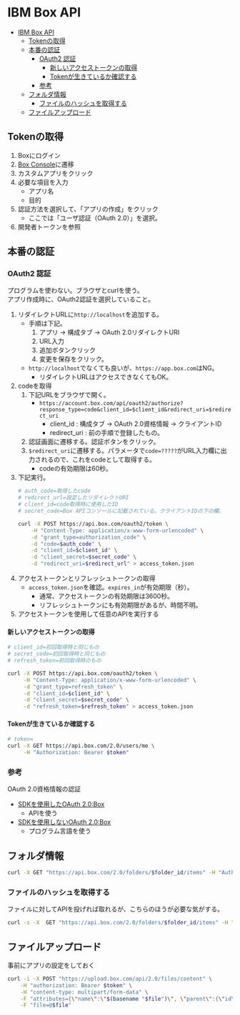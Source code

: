 # IBM Box API

- [IBM Box API](#ibm-box-api)
  - [Tokenの取得](#tokenの取得)
  - [本番の認証](#本番の認証)
    - [OAuth2 認証](#oauth2-認証)
      - [新しいアクセストークンの取得](#新しいアクセストークンの取得)
      - [Tokenが生きているか確認する](#tokenが生きているか確認する)
    - [参考](#参考)
  - [フォルダ情報](#フォルダ情報)
    - [ファイルのハッシュを取得する](#ファイルのハッシュを取得する)
  - [ファイルアップロード](#ファイルアップロード)

## Tokenの取得

1. Boxにログイン
2. [Box Console](https://app.box.com/developers/console)に遷移
3. カスタムアプリをクリック
4. 必要な項目を入力
    - アプリ名
    - 目的
5. 認証方法を選択して、「アプリの作成」をクリック
    - ここでは「ユーザ認証（OAuth 2.0）」を選択。
6. 開発者トークンを参照

## 本番の認証

### OAuth2 認証

プログラムを使わない。ブラウザとcurlを使う。  
アプリ作成時に、OAuth2認証を選択していること。

1. リダイレクトURLに`http://localhost`を追加する。
    - 手順は下記。
        1. アプリ -> 構成タブ -> OAuth 2.0リダイレクトURI
        2. URL入力
        3. 追加ボタンクリック
        4. 変更を保存をクリック。
    - `http://localhost`でなくても良いが、`https://app.box.com`はNG。
        - リダイレクトURLはアクセスできなくてもOK。
2. codeを取得
    1. 下記URLをブラウザで開く。
        - `https://account.box.com/api/oauth2/authorize?response_type=code&client_id=$client_id&redirect_uri=$redirect_uri`
            - client_id : 構成タブ -> OAuth 2.0資格情報 -> クライアントID
            - redirect_uri : 前の手順で登録したもの。
    2. 認証画面に遷移する。認証ボタンをクリック。
    3. `$redirect_uri`に遷移する。パラメータで`code=?????`がURL入力欄に出力されるので、これをcodeとして取得する。
        - codeの有効期限は60秒。
3. 下記実行。
    ``` bash
    # auth_code=取得したcode
    # redirect_url=設定したリダイレクトURI
    # client_id=code取得時に使用したID
    # secret_code=Box APIコンソールに記載されている。クライアントIDの下の欄。

    curl -X POST https://api.box.com/oauth2/token \
        -H "Content-Type: application/x-www-form-urlencoded" \
        -d "grant_type=authorization_code" \
        -d "code=$auth_code" \
        -d "client_id=$client_id" \
        -d "client_secret=$secret_code" \
        -d "redirect_uri=$redirect_url" > access_token.json
    ```
4. アクセストークンとリフレッシュトークンの取得
    - `access_token.json`を確認。`expires_in`が有効期限（秒）。
        - 通常、アクセストークンの有効期限は3600秒。
        - リフレッシュトークンにも有効期限があるが、時間不明。
5. アクセストークンを使用して任意のAPIを実行する

#### 新しいアクセストークンの取得

``` bash
# client_id=初回取得時と同じもの
# secret_code=初回取得時と同じもの
# refresh_token=前回取得時のもの

curl -X POST https://api.box.com/oauth2/token \
     -H "Content-Type: application/x-www-form-urlencoded" \
     -d "grant_type=refresh_token" \
     -d "client_id=$client_id" \
     -d "client_secret=$secret_code" \
     -d "refresh_token=$refresh_token" > access_token.json
```

#### Tokenが生きているか確認する

``` bash
# token=
curl -X GET https://api.box.com/2.0/users/me \
     -H "Authorization: Bearer $token"
```

### 参考

OAuth 2.0資格情報の認証

- [SDKを使用したOAuth 2.0:Box](https://ja.developer.box.com/guides/authentication/oauth2/with-sdk/)
    - APIを使う
- [SDKを使用しないOAuth 2.0:Box](https://ja.developer.box.com/guides/authentication/oauth2/without-sdk/)
    - プログラム言語を使う

## フォルダ情報

``` bash
curl -X GET "https://api.box.com/2.0/folders/$folder_id/items" -H "Authorization: Bearer $token"
```

### ファイルのハッシュを取得する

ファイルに対してAPIを投げれば取れるが、こちらのほうが必要な気がする。

``` bash
curl -s -X  GET "https://api.box.com/2.0/folders/$folder_id/items" -H "Authorization: Bearer $token" | jq -r '.entries[] | [.name , .sha1] | @tsv'
```

## ファイルアップロード

事前にアプリの設定をしておく

``` bash
curl -i -X POST "https://upload.box.com/api/2.0/files/content" \
    -H "authorization: Bearer $token" \
    -H "content-type: multipart/form-data" \
    -F "attributes={\"name\":\"$(basename "$file")\", \"parent\":{\"id\":\"$folder_id\"}}" \
    -F "file=@$file"
```